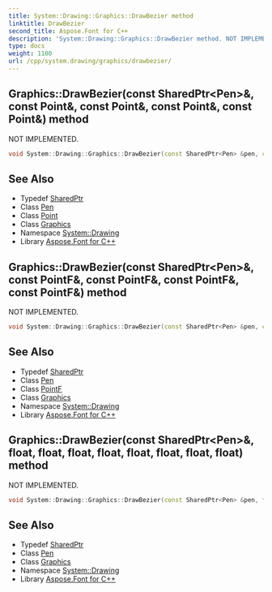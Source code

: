 ```yaml
---
title: System::Drawing::Graphics::DrawBezier method
linktitle: DrawBezier
second_title: Aspose.Font for C++
description: 'System::Drawing::Graphics::DrawBezier method. NOT IMPLEMENTED in C++.'
type: docs
weight: 1100
url: /cpp/system.drawing/graphics/drawbezier/
---
```

## Graphics::DrawBezier(const SharedPtr\<Pen\>\&, const Point\&, const Point\&, const Point\&, const Point\&) method


NOT IMPLEMENTED.

```cpp
void System::Drawing::Graphics::DrawBezier(const SharedPtr<Pen> &pen, const Point &pt1, const Point &pt2, const Point &pt3, const Point &pt4)
```


## See Also

* Typedef [SharedPtr](../../../system/sharedptr/)
* Class [Pen](../../pen/)
* Class [Point](../../point/)
* Class [Graphics](../)
* Namespace [System::Drawing](../../)
* Library [Aspose.Font for C++](../../../)
## Graphics::DrawBezier(const SharedPtr\<Pen\>\&, const PointF\&, const PointF\&, const PointF\&, const PointF\&) method


NOT IMPLEMENTED.

```cpp
void System::Drawing::Graphics::DrawBezier(const SharedPtr<Pen> &pen, const PointF &pt1, const PointF &pt2, const PointF &pt3, const PointF &pt4)
```


## See Also

* Typedef [SharedPtr](../../../system/sharedptr/)
* Class [Pen](../../pen/)
* Class [PointF](../../pointf/)
* Class [Graphics](../)
* Namespace [System::Drawing](../../)
* Library [Aspose.Font for C++](../../../)
## Graphics::DrawBezier(const SharedPtr\<Pen\>\&, float, float, float, float, float, float, float, float) method


NOT IMPLEMENTED.

```cpp
void System::Drawing::Graphics::DrawBezier(const SharedPtr<Pen> &pen, float x1, float y1, float x2, float y2, float x3, float y3, float x4, float y4)
```


## See Also

* Typedef [SharedPtr](../../../system/sharedptr/)
* Class [Pen](../../pen/)
* Class [Graphics](../)
* Namespace [System::Drawing](../../)
* Library [Aspose.Font for C++](../../../)
